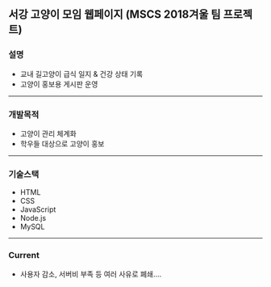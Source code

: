 ## 서강 고양이 모임 웹페이지 (MSCS 2018겨울 팀 프로젝트)

### 설명

- 교내 길고양이 급식 일지 & 건강 상태 기록
- 고양이 홍보용 게시판 운영

---

### 개발목적

- 고양이 관리 체계화
- 학우들 대상으로 고양이 홍보

---

### 기술스택

- HTML
- CSS
- JavaScript
- Node.js
- MySQL

---

### Current

- 사용자 감소, 서버비 부족 등 여러 사유로 폐쇄....


